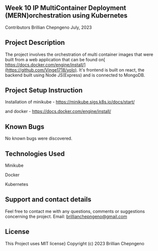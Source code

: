 ## Week 10 IP MultiContainer Deployment (MERN)orchestration using Kubernetes

Contributors Brillian Chepngeno July, 2023

## Project Description
The project involves the orchestration of multi container images that were built from a web application that can be found on[ https://docs.docker.com/engine/install/](https://github.com/Vinge1718/yolo). It's frontend is built on react, the backend built using Node JS(Express) and is connected to MongoDB.

## Project Setup Instruction

Installation of minikube -  https://minikube.sigs.k8s.io/docs/start/

and docker - https://docs.docker.com/engine/install/

## Known Bugs

No known bugs were discovered.

## Technologies Used

Minikube

Docker

Kubernetes


## Support and contact details
Feel free to contact me with any questions, comments or suggestions concerning the project. Email: brillianchepngeno@gmail.com

## License
This Project uses MIT license} Copyright (c) 2023 Brillian Chepngeno
